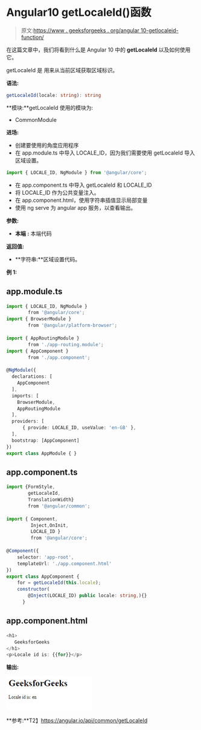# Angular10 getLocaleId()函数

> 原文:[https://www . geeksforgeeks . org/angular 10-getlocaleid-function/](https://www.geeksforgeeks.org/angular10-getlocaleid-function/)

在这篇文章中，我们将看到什么是 Angular 10 中的 **getLocaleId** 以及如何使用它。

getLocaleId 是 用来从当前区域获取区域标识。

**语法:**

```ts
getLocaleId(locale: string): string
```

**模块:**getLocaleId 使用的模块为:

*   CommonModule

**进场:**

*   创建要使用的角度应用程序
*   在 app.module.ts 中导入 LOCALE_ID，因为我们需要使用 getLocaleId 导入区域设置。

```ts
import { LOCALE_ID, NgModule } from '@angular/core';
```

*   在 app.component.ts 中导入 getLocaleId 和 LOCALE_ID
*   将 LOCALE_ID 作为公共变量注入。
*   在 app.component.html，使用字符串插值显示局部变量
*   使用 ng serve 为 angular app 服务，以查看输出。

**参数:**

*   **本端** **:** 本端代码

**返回值:**

*   **字符串:**区域设置代码。

**例 1:**

## app.module.ts

```ts
import { LOCALE_ID, NgModule } 
        from '@angular/core';
import { BrowserModule } 
        from '@angular/platform-browser';

import { AppRoutingModule } 
        from './app-routing.module';
import { AppComponent } 
        from './app.component';

@NgModule({
  declarations: [
    AppComponent
  ],
  imports: [
    BrowserModule,
    AppRoutingModule
  ],
  providers: [
      { provide: LOCALE_ID, useValue: 'en-GB' },
  ],
  bootstrap: [AppComponent]
})
export class AppModule { }
```

## app.component.ts

```ts
import {FormStyle,
        getLocaleId, 
        TranslationWidth} 
        from '@angular/common';

import { Component, 
         Inject,OnInit, 
         LOCALE_ID } 
         from '@angular/core';

@Component({
    selector: 'app-root',
    templateUrl: './app.component.html'
})
export class AppComponent {
    for = getLocaleId(this.locale);
    constructor(
        @Inject(LOCALE_ID) public locale: string,){}
      }
```

## app.component.html

```ts
<h1>
   GeeksforGeeks
</h1>
<p>Locale id is: {{for}}</p>
```

**输出:**

![](img/15b6be7134bf235acabdcb06b9db00f2.png)

**参考:**T2】https://angular.io/api/common/getLocaleId